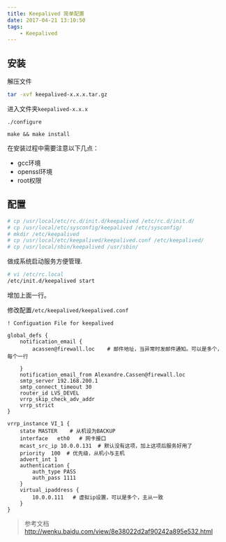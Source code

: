 ```yaml
---
title: Keepalived 简单配置
date: 2017-04-21 13:10:50
tags:
    - Keepalived
---
```



## 安装

解压文件
```bash
tar -xvf keepalived-x.x.x.tar.gz
```
进入文件夹`keepalived-x.x.x`

```
./configure

make && make install 
```

在安装过程中需要注意以下几点：

- gcc环境
- openssl环境
- root权限


## 配置

```bash
# cp /usr/local/etc/rc.d/init.d/keepalived /etc/rc.d/init.d/ 
# cp /usr/local/etc/sysconfig/keepalived /etc/sysconfig/ 
# mkdir /etc/keepalived  
# cp /usr/local/etc/keepalived/keepalived.conf /etc/keepalived/ 
# cp /usr/local/sbin/keepalived /usr/sbin/ 
```

做成系统启动服务方便管理. 

```bash
# vi /etc/rc.local   
/etc/init.d/keepalived start 
```
增加上面一行。

修改配置`/etc/keepalived/keepalived.conf`


```config
! Configuation File for keepalived

global_defs {
    notification_email {
        acassen@firewall.loc    # 邮件地址，当异常时发邮件通知。可以是多个，每个一行
        
    }
    notification_email_from Alexandre.Cassen@firewall.loc
    smtp_server 192.168.200.1
    smtp_connect_timeout 30
    router_id LVS_DEVEL
    vrrp_skip_check_adv_addr
    vrrp_strict
}

vrrp_instance VI_1 {
    state MASTER    # 从机设为BACKUP
    interface   eth0   # 网卡接口
    mcast_src_ip 10.0.0.131  # 默认没有这项，加上这项后服务好用了
    priority  100  # 优先级，从机小与主机
    advert_int 1  
    authentication {
        auth_type PASS
        auth_pass 1111
    }
    virtual_ipaddress {
        10.0.0.111   # 虚拟ip设置，可以是多个，主从一致
    }
}

```


> 参考文档 http://wenku.baidu.com/view/8e38022d2af90242a895e532.html
